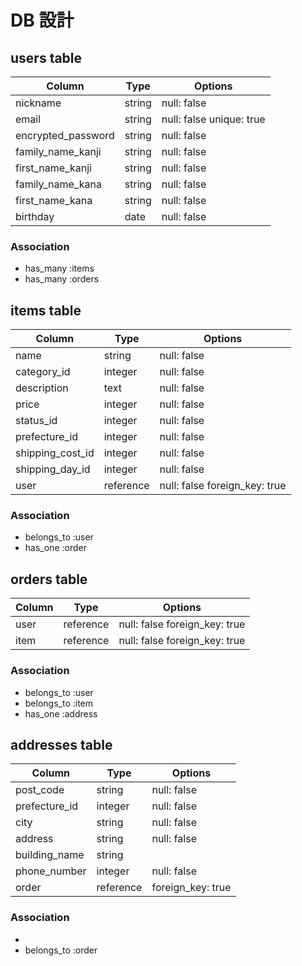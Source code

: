 # DB 設計

## users table

| Column             | Type                | Options                 |
|--------------------|---------------------|-------------------------|
| nickname           | string              | null: false             |
| email              | string              | null: false  unique: true            |
| encrypted_password           | string              | null: false             |
| family_name_kanji    | string              | null: false             |
| first_name_kanji     | string              | null: false             |
| family_name_kana     | string              | null: false             |
| first_name_kana      | string              | null: false             |
| birthday           | date                | null: false             |

### Association

* has_many :items
* has_many :orders

## items table

| Column                              | Type       | Options           |
|-------------------------------------|------------|-------------------|
| name                                | string     | null: false       |
| category_id                            | integer     | null: false       |
| description                         | text       | null: false       |
| price                               | integer    | null: false       |
| status_id                              | integer     | null: false       |
| prefecture_id                          | integer     | null: false       |
| shipping_cost_id                       | integer    | null: false       |
| shipping_day_id                       | integer    | null: false       |
| user                             | reference     | null: false  foreign_key: true     |

### Association

- belongs_to :user
- has_one :order

## orders table

| Column      | Type       | Options           |
|-------------|------------|-------------------|
| user     | reference     | null: false  foreign_key: true     |
| item     | reference     | null: false   foreign_key: true    |


### Association

- belongs_to :user
- belongs_to :item
- has_one :address

## addresses table

| Column             | Type                | Options                 |
|--------------------|---------------------|-------------------------|
| post_code          | string              | null: false             |
| prefecture_id         | integer             | null: false             |
| city               | string              | null: false             |
| address            | string              | null: false             |
| building_name      | string                |                         |
| phone_number       | integer             | null: false             |
| order              | reference           | foreign_key: true       |


### Association

- 
- belongs_to :order

